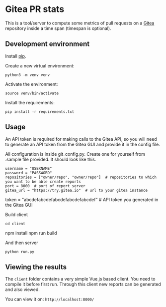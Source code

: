 

# Gitea PR stats

This is a tool/server to compute some metrics of pull requests on a [Gitea](https://gitea.io/en-us/) repository inside a time span (timespan is optional).

## Development environment
Install [pip](https://pypi.python.org/pypi/pip).

Create a new virtual environment:

    python3 -m venv venv
    
Activate the environment:

    source venv/bin/activate

Install the requirements:

    pip install -r requirements.txt


## Usage
An API token is required for making calls to the Gitea API, so you will need to generate an API token from the Gitea GUI and provide it in the config file.

All configuration is inside git_config.py. Create one for yourself from .sample file provided. It should look like this.

	username = "USERNAME"
	password = "PASSWORD"	
	repositories = ["owner/repo", "owner/repo"]  # repositories to which you want to be able create reports
	port = 8000  # port of report server
	gitea_url = "https://try.gitea.io"  # url to your gitea instance
  token = "abcdefabcdefabcdefabcdefabcdef" # API token you generated in the Gitea GUI
 

Build client

	cd client
  npm install
	npm run build

And then server

    python run.py


## Viewing the results

The `client` folder contains a very simple Vue.js based client.
 You need to compile it before first run. Through this client new reports can be generated and also viewed.

 You can view it on: `http://localhost:8000/` 

